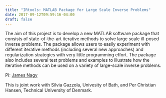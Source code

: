 ```yaml
---
title: "IRtools: MATLAB Package for Large Scale Inverse Problems"
date: 2017-09-12T09:59:16-04:00
draft: false
---
```


The aim of this project is to develop a new MATLAB software package that
consists of state-of-the-art iterative methods to solve large scale
ill-posed inverse problems.  The package allows users to easily
experiment with different iterative methods (including several new
approaches) and regularization strategies with very little programming
effort. The package also includes several test problems and examples to
illustrate how the iterative methods can be used on a variety of
large-scale inverse problems.


PI: [James Nagy](http://www.mathcs.emory.edu/~nagy)

This is joint work with Silvia Gazzola, Univesity of Bath, and
Per Christian Hansen, Technical University of Denmark.
